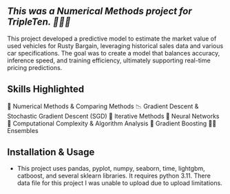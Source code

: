 ## *This was a Numerical Methods project for TripleTen. 👩🏽‍💻*
This project developed a predictive model to estimate the market value of used vehicles for Rusty Bargain, leveraging historical sales data and various car specifications. The goal was to create a model that balances accuracy, inference speed, and training efficiency, ultimately supporting real-time pricing predictions.
## Skills Highlighted
🔢 Numerical Methods & Comparing Methods
📉 Gradient Descent & Stochastic Gradient Descent (SGD)
🔁 Iterative Methods
🧠 Neural Networks
🧐 Computational Complexity & Algorithm Analysis
🚀 Gradient Boosting
👯‍♀️ Ensembles
## Installation & Usage
* This project uses pandas, pyplot, numpy, seaborn, time, lightgbm, catboost, and several sklearn libraries.  It requires python 3.11.  There data file for this project I was unable to upload due to upload limitations.
